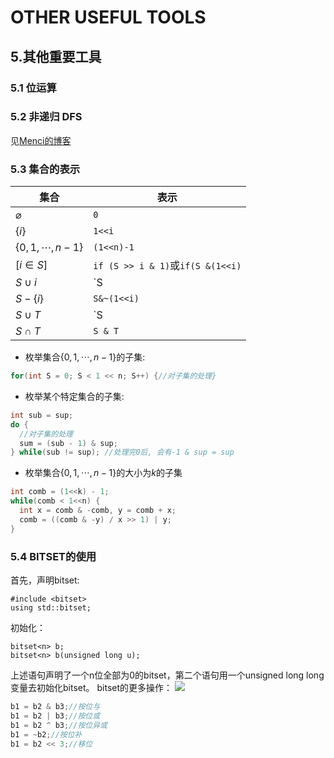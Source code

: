 # OTHER USEFUL TOOLS

## 5.其他重要工具

### 5.1 位运算

### 5.2 非递归 DFS

见[Menci的博客](https://oi.men.ci/non-recursion-dfs-with-stack/)

### 5.3 集合的表示

| 集合                      | 表示                               |
| ----------------------- | -------------------------------- |
| $\varnothing$           | `0`                              |
| $\{i\}$                 | `1<<i`                           |
| $\{0, 1, \cdots, n-1\}$ | `(1<<n)-1`                       |
| $[i \in S]$             | `if (S >> i & 1)`或`if(S &(1<<i)` |
| $S \cup i$              | `S|1<<i`                         |
| $S - \{i\}$             | `S&~(1<<i)`                      |
| $S \cup T$              | `S | T`                          |
| $S \cap T$              | `S & T`                          |

* 枚举集合$\{0, 1, \cdots, n-1\}$的子集:

``` c++
for(int S = 0; S < 1 << n; S++) {//对子集的处理}
```

* 枚举某个特定集合的子集:

```c++
int sub = sup;
do {
  //对子集的处理
  sum = (sub - 1) & sup;
} while(sub != sup); //处理完0后, 会有-1 & sup = sup
```

* 枚举集合$\{0, 1, \cdots, n-1\}$的大小为$k$的子集

```c++
int comb = (1<<k) - 1;
while(comb < 1<<n) {
  int x = comb & -comb, y = comb + x;
  comb = ((comb & -y) / x >> 1) | y;
}
```

### 5.4 BITSET的使用

首先，声明bitset:

```
#include <bitset>
using std::bitset;
```
初始化：
```
bitset<n> b;
bitset<n> b(unsigned long u);
```
上述语句声明了一个n位全部为0的bitset，第二个语句用一个unsigned long long变量去初始化bitset。
bitset的更多操作：
![](http://images2015.cnblogs.com/blog/890886/201703/890886-20170304154243048-670536588.png)
```c++
b1 = b2 & b3;//按位与
b1 = b2 | b3;//按位或
b1 = b2 ^ b3;//按位异或
b1 = ~b2;//按位补
b1 = b2 << 3;//移位
```
